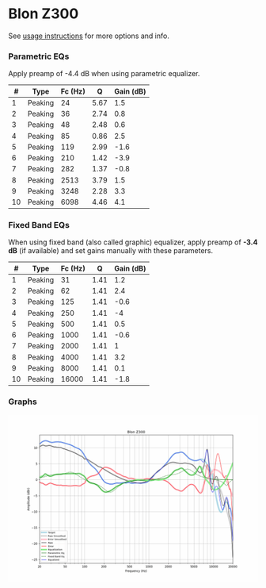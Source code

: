 # Blon Z300
See [usage instructions](https://github.com/jaakkopasanen/AutoEq#usage) for more options and info.

### Parametric EQs
Apply preamp of -4.4 dB when using parametric equalizer.

|   # | Type    |   Fc (Hz) |    Q |   Gain (dB) |
|-----|---------|-----------|------|-------------|
|   1 | Peaking |        24 | 5.67 |         1.5 |
|   2 | Peaking |        36 | 2.74 |         0.8 |
|   3 | Peaking |        48 | 2.48 |         0.6 |
|   4 | Peaking |        85 | 0.86 |         2.5 |
|   5 | Peaking |       119 | 2.99 |        -1.6 |
|   6 | Peaking |       210 | 1.42 |        -3.9 |
|   7 | Peaking |       282 | 1.37 |        -0.8 |
|   8 | Peaking |      2513 | 3.79 |         1.5 |
|   9 | Peaking |      3248 | 2.28 |         3.3 |
|  10 | Peaking |      6098 | 4.46 |         4.1 |

### Fixed Band EQs
When using fixed band (also called graphic) equalizer, apply preamp of **-3.4 dB** (if available) and set gains manually with these parameters.

|   # | Type    |   Fc (Hz) |    Q |   Gain (dB) |
|-----|---------|-----------|------|-------------|
|   1 | Peaking |        31 | 1.41 |         1.2 |
|   2 | Peaking |        62 | 1.41 |         2.4 |
|   3 | Peaking |       125 | 1.41 |        -0.6 |
|   4 | Peaking |       250 | 1.41 |        -4   |
|   5 | Peaking |       500 | 1.41 |         0.5 |
|   6 | Peaking |      1000 | 1.41 |        -0.6 |
|   7 | Peaking |      2000 | 1.41 |         1   |
|   8 | Peaking |      4000 | 1.41 |         3.2 |
|   9 | Peaking |      8000 | 1.41 |         0.1 |
|  10 | Peaking |     16000 | 1.41 |        -1.8 |

### Graphs
![](./Blon%20Z300.png)
